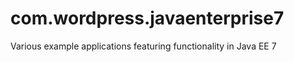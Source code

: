 com.wordpress.javaenterprise7
=============================

Various example applications featuring functionality in Java EE 7
